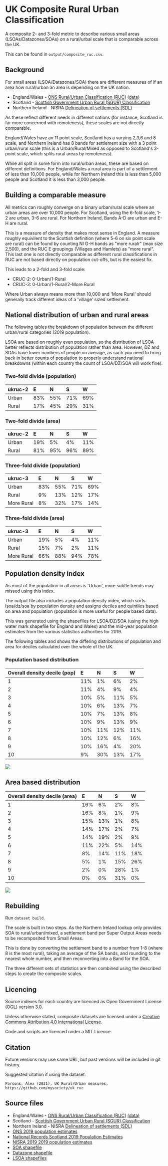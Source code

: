 # UK Composite Rural Urban Classification

A composite 2- and 3-fold metric to describe various small areas (LSOAs/Datazones/SOAs) on a rural/urbal scale that is comparable across the UK. 

This can be found in `output/composite_ruc.csv`.

## Background

For small areas (LSOA/Datazones/SOA) there are different measures of if an area how rural/urban an area is depending on the UK nation. 

* England/Wales - [ONS Rural/Urban Classification (RUC)](https://www.ons.gov.uk/methodology/geography/geographicalproducts/ruralurbanclassifications) [(data)](https://geoportal.statistics.gov.uk/datasets/276d973d30134c339eaecfc3c49770b3_0)
* Scotland - [Scottish Government Urban Rural (SGUR) Classification](https://www.gov.scot/publications/scottish-government-urban-rural-classification-2016/pages/2/)
* Northern Ireland -  NISRA [Delineation of settlements (SDL)](https://www.nisra.gov.uk/publications/urban-rural-geography-documents-2015)

As these reflect different needs in different nations  (for instance, Scotland is far more concerned with remoteness), these scales are not directly comparable. 

England/Wales have an 11 point scale, Scotland has a varying 2,3,6 and 8 scale, and Northern Ireland has 8 bands for settlement size with a 3 point urban/rural scale (this is a Urban/Rural/Mixed as opposed to Scotland's 3-point scale, which splits rural areas by remoteness).

While all split in some form into rural/urban areas, these are based on different definitions. For England/Wales a rural area is part of a settlement of less than 10,000 people, while for Northern Ireland this is less than 5,000 people and Scotland it is less than 3,000 people. 

## Building a comparable measure

All metrics can roughly converge on a binary urban/rural scale where an urban areas are over 10,000 people. For Scotland, using the 6-fold scale, 1-2 are urban, 3-6 are rural. For Northern Ireland, Bands A-D are urban and E-H are rural. 

This is a measure of density that makes most sense in England. A measure roughly equivilent to the Scottish definition (where 5-6 on six point scale are rural) can be found by counting NI G-H bands as "more ruralr" (max size 2,500), and the RUC E groupings (Villages and Hamlets) as "more rural". This last one is not directly comparable as different rural classifications in RUC are not based directly on population cut-offs, but is the easiest fix.

This leads to a 2-fold and 3-fold scale:

* CRUC-2: 0-Urban/1-Rural
* CRUC-3: 0-Urban/1-Rural/2-More Rural

Where Urban always means more than 10,000 and 'More Rural' should generally track different ideas of a 'village' sized settlement. 


## National distribution of urban and rural areas

The following tables the breakdown of population between the different urban/rural categories (2019 population).

LSOA are based on roughly even population, so the distribution of LSOA better reflects distribution of population rather than area. However, DZ and SOAs have lower numbers of people on average, as such you need to bring back in better counts of population to properly understand national breakdowns (within each country the count of LSOA/DZ/SOA will work fine).

### Two-fold divide (population)




| ukruc-2 | E | N | S | W |
| :--- | :--- | :--- | :--- | :--- |
| Urban | 83% | 55% | 71% | 69% |
| Rural | 17% | 45% | 29% | 31% |




### Two-fold divide (area)




| ukruc-2 | E | N | S | W |
| :--- | :--- | :--- | :--- | :--- |
| Urban | 19% | 5% | 4% | 11% |
| Rural | 81% | 95% | 96% | 89% |




### Three-fold divide (population)





| ukruc-3 | E | N | S | W |
| :--- | :--- | :--- | :--- | :--- |
| Urban | 83% | 55% | 71% | 69% |
| Rural | 9% | 13% | 12% | 17% |
| More Rural | 8% | 32% | 17% | 14% |




### Three-fold divide (area)






| ukruc-3 | E | N | S | W |
| :--- | :--- | :--- | :--- | :--- |
| Urban | 19% | 5% | 4% | 11% |
| Rural | 15% | 7% | 2% | 11% |
| More Rural | 66% | 88% | 94% | 78% |




## Population density index

As most of the population in all areas is 'Urban', more subtle trends may missed using this index. 

The output file also includes a population density index, which sorts lsoa/dz/soa by population density and assigns deciles and quintiles based on area and population (population is more useful for people based data).

This was generated using the shapefiles for LSOA/DZ/SOA (using the high water mark shapefile for England and Wales) and the mid-year population estimates from the various statistics authorities for 2019.

The following tables and shows the differing distributions of population and area for deciles calculated over the whole of the UK. 

### Population based distribution






| Overall density decile (pop) | E | N | S | W |
| :--- | :--- | :--- | :--- | :--- |
| 1 | 11% | 1% | 6% | 2% |
| 2 | 11% | 4% | 9% | 4% |
| 3 | 10% | 5% | 11% | 5% |
| 4 | 10% | 6% | 13% | 7% |
| 5 | 10% | 7% | 13% | 8% |
| 6 | 10% | 9% | 13% | 9% |
| 7 | 10% | 11% | 12% | 11% |
| 8 | 10% | 12% | 6% | 16% |
| 9 | 10% | 16% | 4% | 20% |
| 10 | 9% | 30% | 13% | 17% |





    
![](_readme_resources/background_and_analysis_readme_14_1.png)
    


## Area based distribution




| Overall density decile (area) | E | N | S | W |
| :--- | :--- | :--- | :--- | :--- |
| 1 | 16% | 6% | 2% | 8% |
| 2 | 16% | 8% | 1% | 9% |
| 3 | 15% | 13% | 1% | 8% |
| 4 | 14% | 17% | 2% | 7% |
| 5 | 14% | 19% | 2% | 9% |
| 6 | 11% | 22% | 5% | 14% |
| 7 | 8% | 14% | 11% | 18% |
| 8 | 5% | 1% | 15% | 26% |
| 9 | 2% | 0% | 28% | 1% |
| 10 | 0% | 0% | 31% | 0% |





    
![](_readme_resources/background_and_analysis_readme_16_1.png)
    


## Rebuilding

Run `dataset build`.

The scale is built in two steps. As the Northern Ireland lookup only provides SOA to rural/urban/mixed, a settlement band per Super Output Areas needs to be recomposited from Small Areas.

This is done by converting the settlement band to a number from 1-8 (where 8 is the most rural), taking an average of the SA bands, and rounding to the nearest whole number, and then reconverting into a Band for the SOA. 

The three different sets of statistics are then combined using the described steps to create the composite scales.


## Licencing

Source indexes for each country are licenced as Open Government License (OGL) version 3.0.

Unless otherwise stated, composite datasets are licensed under a [Creative Commons Attribution 4.0 International License](https://creativecommons.org/licenses/by/4.0/).

Code and scripts are licenced under a MIT Licence. 

## Citation

Future versions may use same URL, but past versions will be included in git history.

Suggested citation if using the dataset:

```
Parsons, Alex (2021), UK Rural/Urban measures, https://github.com/mysociety/uk_ruc
```

## Source files

* England/Wales - [ONS Rural/Urban Classification (RUC)](https://www.ons.gov.uk/methodology/geography/geographicalproducts/ruralurbanclassifications) [(data)](https://geoportal.statistics.gov.uk/datasets/276d973d30134c339eaecfc3c49770b3_0)
* Scotland - [Scottish Government Urban Rural (SGUR) Classification](https://www.gov.scot/publications/scottish-government-urban-rural-classification-2016/pages/2/)
* Northern Ireland -  NISRA [Delineation of settlements (SDL)](https://www.nisra.gov.uk/publications/urban-rural-geography-documents-2015)
* [ONS 2019 population estimates](https://www.ons.gov.uk/peoplepopulationandcommunity/populationandmigration/populationestimates/datasets/lowersuperoutputareamidyearpopulationestimates)
* [National Records Scotland 2019 Population Estimates](https://www.nrscotland.gov.uk/statistics-and-data/statistics/statistics-by-theme/population/population-estimates)
* [NISRA 2019 2019 population estimates](https://www.nisra.gov.uk/publications/2019-mid-year-population-estimates-northern-ireland)
* [SOA shapefile](https://www.nisra.gov.uk/support/geography/northern-ireland-super-output-areas)
* [Datazone shapefile](https://data.gov.uk/dataset/ab9f1f20-3b7f-4efa-9bd2-239acf63b540/data-zone-boundaries-2011)
* [LSOA shapefiles](https://geoportal.statistics.gov.uk/datasets/lower-layer-super-output-areas-december-2011-boundaries-generalised-clipped-bgc-ew-v3?geometry=-28.309%2C50.522%2C23.964%2C55.161)

